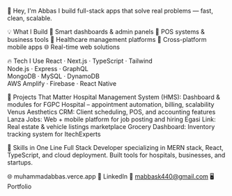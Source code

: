👋 Hey, I'm Abbas
I build full-stack apps that solve real problems — fast, clean, scalable.

💡 What I Build
🧠 Smart dashboards & admin panels
🛒 POS systems & business tools
🏥 Healthcare management platforms
📱 Cross-platform mobile apps
🌐 Real-time web solutions

🔥 Tech I Use
React · Next.js · TypeScript · Tailwind  
Node.js · Express · GraphQL  
MongoDB · MySQL · DynamoDB  
AWS Amplify · Firebase · React Native

🚀 Projects That Matter
Hospital Management System (HMS):  Dashboard & modules for FGPC Hospital – appointment automation, billing, scalability
Venus Aesthetics CRM: Client scheduling, POS, and accounting features
Lanza Jobs: Web + mobile platform for job posting and hiring
Egasi Link: Real estate & vehicle listings marketplace
Grocery Dashboard: Inventory tracking system for ItechExperts

🎯 Skills in One Line
Full Stack Developer specializing in MERN stack, React, TypeScript, and cloud deployment. Built tools for hospitals, businesses, and startups.

🌐 muhammadabbas.verce.app
💼 LinkedIn
📧 mabbask440@gmail.com
🖥 Portfolio

